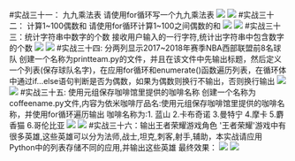#实战三十一： 九九乘法表
请使用for循环写一个九九乘法表
![](31.png)
![](31.1.png)
#实战三十二： 计算1~100偶数和
请使用for循环计算1~100之间偶数的和
![](32.png)
![](32.1.png)
#实战三十三：统计字符串中数字的个数
接收用户输入的一行字符,统计出字符串中包含数字的个数
![](33.png)
![](33.1.png)
#实战三十四: 分两列显示2017~2018年赛季NBA西部联盟前8名球队
创建一个名称为printteam.py的文件，并且在该文件中先输出标题，然后定义一个列表(保存球队名字)，在应用for循环和enumerate()函数遍历列表，在循环体中通过if...else语句判断是否为偶数，如果为偶数则换行不输出，否则换行输出
![](34.png)
![](34.1.png)
#实战三十五: 使用元组保存咖啡馆里提供的咖啡名称
创建一个名称为coffeename.py文件,内容为依米咖啡厅品名:使用元组保存咖啡馆里提供的咖啡名称，并使用for循环遍历输出 咖啡名称为:1. 蓝山 2.卡布奇诺 3.曼特宁 4.摩卡 5.麝香猫 6.哥伦比亚
![](35.png)
![](35.1.png)
#实战三十六：输出王者荣耀游戏角色
'王者荣耀'游戏中有很多英雄,这些英雄可以分为法师,战士,坦克,刺客,射手,辅助，本实战请应用Python中的列表存储不同的应用,并输出这些英雄 最终效果：
![](36.png)
![](36.1.png)